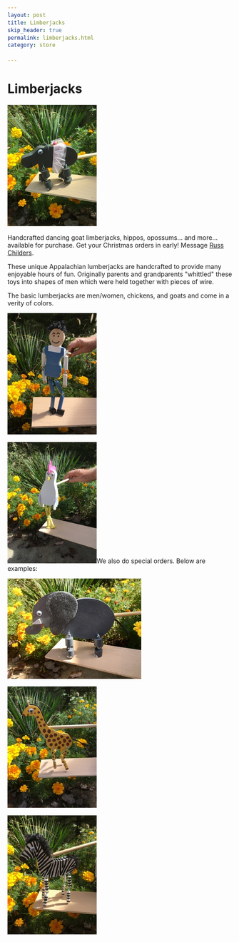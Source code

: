 ```yaml
---
layout: post
title: Limberjacks
skip_header: true
permalink: limberjacks.html
category: store

---
```

# Limberjacks

![Fiona](uploads/fiona-limberjack-small.jpg)

Handcrafted dancing goat limberjacks, hippos, opossums... and more... available for purchase. Get your Christmas orders in early! Message [Russ Childers](https://www.facebook.com/russ.childers.14?__tn__=%2CdK-R-R&eid=ARDD68-o13fGN9DtDxYm_fcSLDSwEnfP4XpS4h736Ib-rjMJDBxiQv-ViEluEzIEH4VPN9vQkjQWItu1&fref=mentions).

These unique Appalachian lumberjacks are handcrafted to provide many enjoyable hours of fun.  Originally parents and grandparents "whittled" these toys into shapes of men which were held together with pieces of wire.

The basic lumberjacks are men/women, chickens, and goats and come in a verity of colors.

![Man](uploads/man-limberjack-small.jpg "Man")

![Chicken](uploads/chicken-limberjack-small.jpg)We also do special orders.  Below are examples:

![Elephant](uploads/elephant-limberjack-small.jpg)

![Giraffe](uploads/giraffe-limberjack-small.jpg)

![Zebra](uploads/zebra-limberjack-small.jpg)